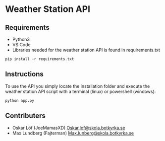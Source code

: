 # Weather Station API
## Requirements

- Python3
- VS Code
- Libraries needed for the weather station API is found in requirements.txt 
```
pip install -r requirements.txt
```

## Instructions
To use the API you simply locate the installation folder and execute the weather station API script with a terminal (linux) or powershell (windows):
```
python app.py
```

## Contributers
- Oskar Löf (JoeMamasXD) <Oskar.lof@skola.botkyrka.se>
- Max Lundberg (Fajterman) <Max.lunberg@skola.botkyrka.se>
